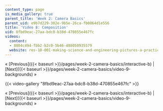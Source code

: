 ```yaml
---
content_type: page
is_media_gallery: true
parent_title: 'Week 2: Camera Basics'
parent_uid: e9b7d229-302e-9b5e-26ca-fb0064d1e556
title: 'Video 8: Composition'
uid: 8fbd9eac-27aa-bdc8-b38d-470855e467fc
videos:
  content:
  - 8804c494-fbb2-b2c0-5b46-488050935579
  website: res-10-001-making-science-and-engineering-pictures-a-practical-guide-to-presenting-your-work-spring-2016
---
```


« [Previous]({{< baseurl >}}/pages/week-2-camera-basics/interactive-b) | [Next]({{< baseurl >}}/pages/week-2-camera-basics/video-9-backgrounds) »

{{< video-gallery "8fbd9eac-27aa-bdc8-b38d-470855e467fc" >}}


« [Previous]({{< baseurl >}}/pages/week-2-camera-basics/interactive-b) | [Next]({{< baseurl >}}/pages/week-2-camera-basics/video-9-backgrounds) »
